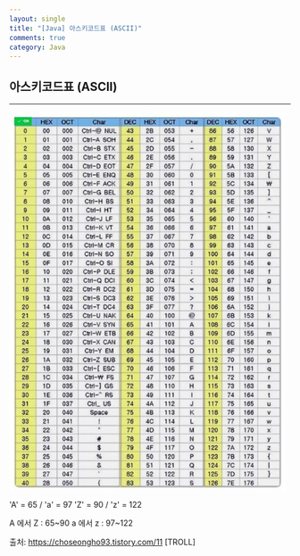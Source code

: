 ```yaml
---
layout: single
title: "[Java] 아스키코드표 (ASCII)"
comments: true
category: Java
---
```


## 아스키코드표 (ASCII)

---

<img src="../../assets/image/img.png" alt="img.png">

'A' = 65 / 'a' = 97
'Z' = 90 / 'z' = 122

A 에서 Z : 65~90
a 에서 z : 97~122

출처: https://choseongho93.tistory.com/11 [TROLL]